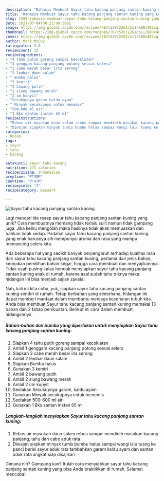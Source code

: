 ```yaml
---
description: "Rahasia Membuat Sayur tahu kacang panjang santan kuning yang Lezat Sekali"
title: "Rahasia Membuat Sayur tahu kacang panjang santan kuning yang Lezat Sekali"
slug: 1595-rahasia-membuat-sayur-tahu-kacang-panjang-santan-kuning-yang-lezat-sekali
date: 2021-07-04T08:22:08.566Z
image: https://img-global.cpcdn.com/recipes/767c53872261cb11/680x482cq70/sayur-tahu-kacang-panjang-santan-kuning-foto-resep-utama.jpg
thumbnail: https://img-global.cpcdn.com/recipes/767c53872261cb11/680x482cq70/sayur-tahu-kacang-panjang-santan-kuning-foto-resep-utama.jpg
cover: https://img-global.cpcdn.com/recipes/767c53872261cb11/680x482cq70/sayur-tahu-kacang-panjang-santan-kuning-foto-resep-utama.jpg
author: Mark McCoy
ratingvalue: 3.8
reviewcount: 12
recipeingredient:
- "4 tahu putih goreng sampai kecoklatan"
- "1 genggam kacang panjang potong sesuai selera"
- "3 cabe merah besar iris serong"
- "2 lembar daun salam"
- " Bumbu halus"
- "3 kemiri"
- "2 bawang putih"
- "2 siung bawang merah"
- "2 cm kunyit"
- "Secukupnya garam kaldu ayam"
- " Minyak secukupnya untuk menumis"
- "500-600 ml air"
- "1 Bks santan instan 65 ml"
recipeinstructions:
- "Rebus air masukan daun salam rebus sampai mendidih masukan kacang panjang, tahu dan cabe aduk rata"
- "Diwajan siapkan minyak tumis bumbu halus sampai wangi lalu tuang ke panci berisi sayur aduk rata tambahkan garam kaldu ayam dan santan aduk rata angkat siap disajikan"
categories:
- Resep
tags:
- sayur
- tahu
- kacang

katakunci: sayur tahu kacang 
nutrition: 273 calories
recipecuisine: Indonesian
preptime: "PT40M"
cooktime: "PT47M"
recipeyield: "3"
recipecategory: Dessert

---
```



![Sayur tahu kacang panjang santan kuning](https://img-global.cpcdn.com/recipes/767c53872261cb11/680x482cq70/sayur-tahu-kacang-panjang-santan-kuning-foto-resep-utama.jpg)

Lagi mencari ide resep sayur tahu kacang panjang santan kuning yang unik? Cara membuatnya memang tidak terlalu sulit namun tidak gampang juga. Jika keliru mengolah maka hasilnya tidak akan memuaskan dan bahkan tidak sedap. Padahal sayur tahu kacang panjang santan kuning yang enak harusnya sih mempunyai aroma dan rasa yang mampu memancing selera kita.

Ada beberapa hal yang sedikit banyak berpengaruh terhadap kualitas rasa dari sayur tahu kacang panjang santan kuning, pertama dari jenis bahan, kemudian pemilihan bahan segar, hingga cara membuat dan menyajikannya. Tidak usah pusing kalau hendak menyiapkan sayur tahu kacang panjang santan kuning enak di rumah, karena asal sudah tahu triknya maka hidangan ini bisa menjadi sajian spesial.




Nah, kali ini kita coba, yuk, siapkan sayur tahu kacang panjang santan kuning sendiri di rumah. Tetap berbahan yang sederhana, hidangan ini dapat memberi manfaat dalam membantu menjaga kesehatan tubuh kita. Anda bisa membuat Sayur tahu kacang panjang santan kuning memakai 13 bahan dan 2 tahap pembuatan. Berikut ini cara dalam membuat hidangannya.

<!--inarticleads1-->

##### Bahan-bahan dan bumbu yang diperlukan untuk menyiapkan Sayur tahu kacang panjang santan kuning:

1. Siapkan 4 tahu putih goreng sampai kecoklatan
1. Ambil 1 genggam kacang panjang potong sesuai selera
1. Siapkan 3 cabe merah besar iris serong
1. Ambil 2 lembar daun salam
1. Siapkan  Bumbu halus
1. Gunakan 3 kemiri
1. Ambil 2 bawang putih
1. Ambil 2 siung bawang merah
1. Ambil 2 cm kunyit
1. Sediakan Secukupnya garam, kaldu ayam
1. Gunakan  Minyak secukupnya untuk menumis
1. Sediakan 500-600 ml air
1. Gunakan 1 Bks santan instan 65 ml




<!--inarticleads2-->

##### Langkah-langkah menyiapkan Sayur tahu kacang panjang santan kuning:

1. Rebus air masukan daun salam rebus sampai mendidih masukan kacang panjang, tahu dan cabe aduk rata
1. Diwajan siapkan minyak tumis bumbu halus sampai wangi lalu tuang ke panci berisi sayur aduk rata tambahkan garam kaldu ayam dan santan aduk rata angkat siap disajikan




Gimana nih? Gampang kan? Itulah cara menyiapkan sayur tahu kacang panjang santan kuning yang bisa Anda praktikkan di rumah. Selamat mencoba!
